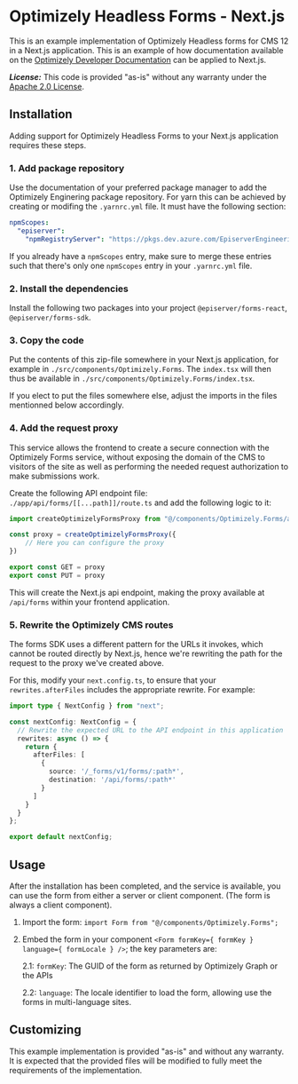 # Optimizely Headless Forms - Next.js
This is an example implementation of Optimizely Headless forms for CMS 12 in a Next.js application. This is an example of how documentation available on the [Optimizely Developer Documentation](https://docs.developers.optimizely.com/content-management-system/v1.2.0-forms/docs/get-started-with-headless-optimizely-forms) can be applied to Next.js.

***License:*** This code is provided "as-is" without any warranty under the [Apache 2.0 License](https://www.apache.org/licenses/LICENSE-2.0).

## Installation
Adding support for Optimizely Headless Forms to your Next.js application requires these steps.

### 1. Add package repository
Use the documentation of your preferred package manager to add the Optimizely Enginering package repository. For yarn this can be achieved by creating or modifing the `.yarnrc.yml` file. It must have the following section:

```yml
npmScopes:
  "episerver":
    "npmRegistryServer": "https://pkgs.dev.azure.com/EpiserverEngineering/netCore/_packaging/HeadlessForms/npm/registry"
```

If you already have a `npmScopes` entry, make sure to merge these entries such that there's only one `npmScopes` entry in your `.yarnrc.yml` file.

### 2. Install the dependencies
Install the following two packages into your project `@episerver/forms-react`, `@episerver/forms-sdk`.

### 3. Copy the code
Put the contents of this zip-file somewhere in your Next.js application, for example in `./src/components/Optimizely.Forms`. The `index.tsx` will then thus be available in `./src/components/Optimizely.Forms/index.tsx`. 

If you elect to put the files somewhere else, adjust the imports in the files mentionned below accordingly.

### 4. Add the request proxy
This service allows the frontend to create a secure connection with the Optimizely Forms service, without exposing the domain of the CMS to visitors of the site as well as performing the needed request authorization to make submissions work.

Create the following API endpoint file: `./app/api/forms/[[...path]]/route.ts` and add the following logic to it:

```typescript
import createOptimizelyFormsProxy from "@/components/Optimizely.Forms/api"

const proxy = createOptimizelyFormsProxy({
    // Here you can configure the proxy
})

export const GET = proxy
export const PUT = proxy
```

This will create the Next.js api endpoint, making the proxy available at `/api/forms` within your frontend application.

### 5. Rewrite the Optimizely CMS routes
The forms SDK uses a different pattern for the URLs it invokes, which cannot be routed directly by Next.js, hence we're rewriting the path for the request to the proxy we've created above.

For this, modify your `next.config.ts`, to ensure that your `rewrites.afterFiles` includes the appropriate rewrite. For example:

```typescript
import type { NextConfig } from "next";

const nextConfig: NextConfig = {
  // Rewrite the expected URL to the API endpoint in this application
  rewrites: async () => {
    return { 
      afterFiles: [
        {
          source: '/_forms/v1/forms/:path*',
          destination: '/api/forms/:path*'
        }
      ]
    }
  }
};

export default nextConfig;
```

## Usage
After the installation has been completed, and the service is available, you can use the form from either a server or client component. (The form is always a client component).

1. Import the form: `import Form from "@/components/Optimizely.Forms";`
2. Embed the form in your component `<Form formKey={ formKey } language={ formLocale } />`; the key parameters are:
    
   2.1: `formKey`: The GUID of the form as returned by Optimizely Graph or the APIs

   2.2: `language`: The locale identifier to load the form, allowing use the forms in multi-language sites.

## Customizing
This example implementation is provided "as-is" and without any warranty. It is expected that the provided files will be modified to fully meet the requirements of the implementation. 


